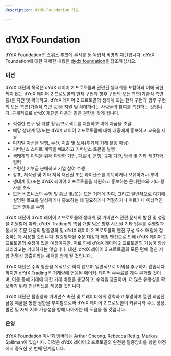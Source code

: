 ```yaml
---
description: dYdX Foundation 개요

---
```


# dYdX Foundation

dYdX Foundation은 스위스 추크에 본사를 둔 독립적 비영리 재단입니다. dYdX Foundation에 대한 자세한 내용은 [dydx.foundation](https://dydx.foundation)을 참조하십시오.

### 미션

dYdX 재단의 목적은 dYdX 레이어 2 프로토콜과 관련된 생태계를 포함하되 이에 국한되지 않는 dYdX 레이어 2 프로토콜의 현재 구현과 향후 구현의 모든 측면(기술적 측면 등)을 지원 및 확대하고, dYdX 레이어 2 프로토콜의 생태계 또는 현재 구현과 향후 구현의 모든 측면(기술적 측면 등)을 지원 및 확대하려는 사람들의 참여를 촉진하는 것입니다. 구체적으로 dYdX 재단은 다음과 같은 권한을 갖게 됩니다.

* 적절한 연구 및 개발 활동/프로젝트를 지원하고 이에 자금을 조달
* 해당 생태계 및/또는 dYdX 레이어 2 프로토콜에 대해 대중에게 홍보하고 교육을 제공
* 디지털 자산을 발행, 수신, 지출 및 보유\(투기적 거래 활동 아님\)
* 거버넌스 스마트 계약을 배포하고 거버넌스 토큰을 발행
* 생태계의 이익을 위해 다양한 기업, 파트너, 은행, 규제 기관, 당국 및 기타 제3자와 협력
* 수령한 기부금 분배하고 기업 참여 수행
* 상표, 저작권 및 기타 지적 재산권 또는 라이센스를 취득하거나 보유하거나 부여
* 생태계 및/또는 dYdX 레이어 2 프로토콜을 지원하고 홍보하는 콘퍼런스와 기타 행사를 조직
* 모든 비즈니스의 수행 및 홍보 및/또는 모든 거래에 참여, 그리고 일반적으로 여기에 설명된 목표를 달성하거나 홍보하는 데 필요하거나 적절하거나 따르거나 이상적인 모든 행위를 수행

dYdX 재단이 dYdX 레이어 2 프로토콜의 생태계 및 거버넌스 관련 문제의 발전 및 성장을 지원함에 따라, dYdX Trading의 핵심 개발 팀은 향후 시간을 기타 업무를 수행함과 동시에 주문 대장의 탈중앙화 및 dYdX 레이어 2 프로토콜의 엔진 구성 요소 매칭에 집중하는데 사용할 것입니다. 탈중앙화된 주문 대장과 매칭 엔진으로 인해 dYdX 레이어 2 프로토콜의 수정이 있을 예정이지만, 이로 인해 dYdX 레이어 2 프로토콜의 기능이 향상되리라고는 기대하지는 않습니다. 대신, dYdX 레이어 2 프로토콜의 모든 면에 걸친 저항 검열성 창출이라는 혜택을 받게 될 것입니다.

dYdX 재단은 수익 창출을 목적으로 하지 않으며 일반적으로 이익을 추구하지 않습니다. 하지만 dYdX Trading은 거래량에 연동된 메이커-테이커 수수료를 계속 부과할 것이며, 이를 통해 거래에 대한 거래 비용을 충당하고, 수익을 창출하며, 더 많은 유동성을 확보하기 위해 인센티브를 제공할 것입니다.

dYdX 재단은 탈중앙화 거버넌스 촉진 및 트레이더에게 강력하고 투명하며 열린 최첨단 금융 제품을 통한 권한을 부여함으로써 dYdX 레이어 2 프로토콜이 커뮤니티 주도 성장, 발전 및 자체 지속 가능성을 향해 나아가는 데 도움을 줄 것입니다.

### 운영

dYdX Foundation 이사회 멤버에는 Arthur Cheong, Rebecca Rettig, Markus Spillman이 있습니다. 이것은 dYdX 레이어 2 프로토콜의 완전한 탈중앙화를 향한 여정에서 중요한 첫 번째 단계입니다.

